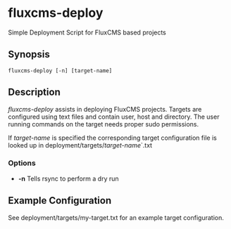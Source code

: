 # fluxcms-deploy
Simple Deployment Script for FluxCMS based projects

## Synopsis

    fluxcms-deploy [-n] [target-name]

## Description
*fluxcms-deploy* assists in deploying FluxCMS projects. Targets are configured using text files and contain user, host and directory. The user running commands on the target needs proper sudo permissions.

If *target-name* is specified the corresponding target configuration file is looked up in deployment/targets/*target-name*`.txt

### Options
* **-n** Tells rsync to perform a dry run

## Example Configuration
See deployment/targets/my-target.txt for an example target configuration.
